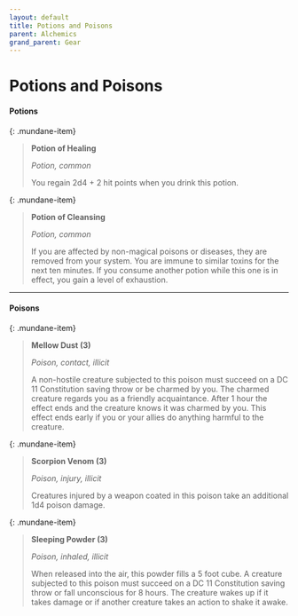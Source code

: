```yaml
---
layout: default
title: Potions and Poisons
parent: Alchemics
grand_parent: Gear
---
```


# Potions and Poisons

#### Potions

{: .mundane-item}
> **Potion of Healing**
> 
> *Potion, common*
> 
> You regain 2d4 + 2 hit points when you drink this potion. 

{: .mundane-item}
> **Potion of Cleansing**
> 
> *Potion, common*
> 
> If you are affected by non-magical poisons or diseases, they are removed from your system. You are immune to similar toxins for the next ten minutes. If you consume another potion while this one is in effect, you gain a level of exhaustion.

---

#### Poisons

{: .mundane-item}
> **Mellow Dust (3)**
> 
> *Poison, contact, illicit*
> 
> A non-hostile creature subjected to this poison must succeed on a DC 11 Constitution saving throw or be charmed by you. The charmed creature regards you as a friendly acquaintance. After 1 hour the effect ends and the creature knows it was charmed by you. This effect ends early if you or your allies do anything harmful to the creature.

{: .mundane-item}
> **Scorpion Venom (3)**
> 
> *Poison, injury, illicit*
> 
> Creatures injured by a weapon coated in this poison take an additional 1d4 poison damage. 

{: .mundane-item}
> **Sleeping Powder (3)**
> 
> *Poison, inhaled, illicit*
> 
> When released into the air, this powder fills a 5 foot cube. A creature subjected to this poison must succeed on a DC 11 Constitution saving throw or fall unconscious for 8 hours. The creature wakes up if it takes damage or if another creature takes an action to shake it awake. 

